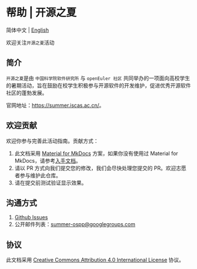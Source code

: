 # 帮助 | 开源之夏

简体中文 | [English](https://github.com/summer-ospp/help-en/)

欢迎关注`开源之夏`活动

## 简介

`开源之夏`是由 `中国科学院软件研究所` 与 `openEuler 社区` 共同举办的一项面向高校学生的暑期活动，旨在鼓励在校学生积极参与开源软件的开发维护，促进优秀开源软件社区的蓬勃发展。

官网地址：<https://summer.iscas.ac.cn/>。

## 欢迎贡献

欢迎你参与完善此活动指南。贡献方式：

1. 此文档采用 [Material for MkDocs](https://squidfunk.github.io/mkdocs-material/) 方案，如果你没有使用过 Material for MkDocs，请参考[入手文档](https://squidfunk.github.io/mkdocs-material/getting-started/)。
2. 请以 PR 方式向我们提交您的修改，我们会尽快处理您提交的 PR。欢迎志愿者参与维护此仓库。
3. 请在提交前测试验证显示效果。

## 沟通方式

1. [Github Issues](https://github.com/summer-ospp/help/issues)
2. 公开邮件列表：[summer-ospp@googlegroups.com](mailto:summer-ospp@googlegroups.com)

## 协议

此文档采用 [Creative Commons Attribution 4.0 International License](http://creativecommons.org/licenses/by/4.0/) 协议。
